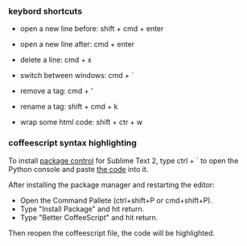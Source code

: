 ### keybord shortcuts

* open a new line before: shift + cmd + enter

* open a new line after: cmd + enter

* delete a line: cmd + x

* switch between windows: cmd + `

* remove a tag: cmd + '

* rename a tag: shift + cmd + k

* wrap some html code: shift + ctr + w

### coffeescript syntax highlighting

To install [package control](https://packagecontrol.io/) for Sublime Text 2, type ctrl + ` to
open the Python console and paste [the code](https://packagecontrol.io/installation#st2) into it.

After installing the package manager and restarting the editor:

* Open the Command Pallete (ctrl+shift+P or cmd+shift+P).
* Type "Install Package" and hit return.
* Type "Better CoffeeScript" and hit return.

Then reopen the coffeescript file, the code will be highlighted.

